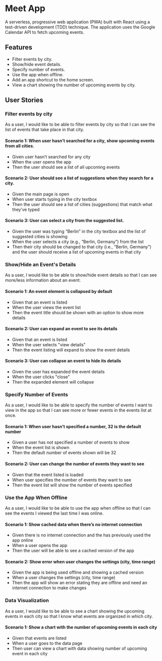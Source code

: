 # Meet App
A serverless, progressive web application (PWA) built with React using a test-driven development (TDD) technique. The application uses the Google Calendar API to fetch upcoming events.

## Features
- Filter events by city.
- Show/hide event details.
- Specify number of events.
- Use the app when offline.
- Add an app shortcut to the home screen.
- View a chart showing the number of upcoming events by city.

## User Stories
### Filter events by city
As a user, I would like to be able to filter events by city so that I can see the list of events that take place in that city. 
#### Scenario 1: When user hasn’t searched for a city, show upcoming events from all cities.
- Given user hasn’t searched for any city
- When the user opens the app
- Then the user should see a list of all upcoming events
#### Scenario 2: User should see a list of suggestions when they search for a city.
- Given the main page is open
- When user starts typing in the city textbox
- Then the user should see a list of cities (suggestions) that match what they’ve typed
#### Scenario 3: User can select a city from the suggested list.
- Given the user was typing “Berlin” in the city textbox and the list of suggested cities is showing
- When the user selects a city (e.g., “Berlin, Germany”) from the list
- Then their city should be changed to that city (i.e., “Berlin, Germany”) and the user should receive a list of upcoming events in that city

### Show/Hide an Event's Details
As a user, I would like to be able to show/hide event details so that I can see more/less information about an event.
#### Scenario 1: An event element is collapsed by default
- Given that an event is listed
- When the user views the event list
- Then the event title should be shown with an option to show more details
#### Scenario 2: User can expand an event to see its details
- Given that an event is listed
- When the user selects "view details"
- Then the event listing will expand to show the event details
#### Scenario 3: User can collapse an event to hide its details
- Given the user has expanded the event details
- When the user clicks "close"
- Then the expanded element will collapse

### Specify Number of Events
As a user, I would like to be able to specify the number of events I want to view in the app so that I can see more or fewer events in the events list at once.
#### Scenario 1: When user hasn’t specified a number, 32 is the default number
- Given a user has not specified a number of events to show
- When the event list is shown
- Then the default number of events shown will be 32
#### Scenario 2: User can change the number of events they want to see
- Given that the event listed is loaded
- When user specifies the number of events they want to see
- Then the event list will show the number of events specified

### Use the App When Offline
As a user, I would like to be able to use the app when offline so that I can see the events I viewed the last time I was online.
#### Scenario 1: Show cached data when there’s no internet connection
- Given there is no internet connection and the has previously used the app online
- When a user opens the app
- Then the user will be able to see a cached version of the app
#### Scenario 2: Show error when user changes the settings (city, time range)
- Given the app is being used offline and showing a cached version
- When a user changes the settings (city, time range)
- Then the app will show an error stating they are offline and need an internet connection to make changes

### Data Visualization
As a user, I would like to be able to see a chart showing the upcoming events in each city so that I know what events are organized in which city.
#### Scenario 1: Show a chart with the number of upcoming events in each city
- Given that events are listed
- When a user goes to the data page
- Then user can view a chart with data showing number of upcoming event in each city